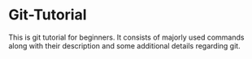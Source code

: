 # Git-Tutorial
This is git tutorial for beginners. It consists of majorly used commands along with their description and some additional details regarding git.
